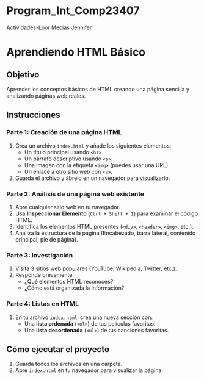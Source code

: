 # Program_Int_Comp23407
Actividades-Loor Mecias Jennifer
# Aprendiendo HTML Básico

## Objetivo
Aprender los conceptos básicos de HTML creando una página sencilla y analizando páginas web reales.

## Instrucciones

### Parte 1: Creación de una página HTML
1. Crea un archivo `index.html` y añade los siguientes elementos:
   - Un título principal usando `<h1>`.
   - Un párrafo descriptivo usando `<p>`.
   - Una imagen con la etiqueta `<img>` (puedes usar una URL).
   - Un enlace a otro sitio web con `<a>`.
2. Guarda el archivo y ábrelo en un navegador para visualizarlo.

### Parte 2: Análisis de una página web existente
1. Abre cualquier sitio web en tu navegador.
2. Usa **Inspeccionar Elemento** (`Ctrl + Shift + I`) para examinar el código HTML.
3. Identifica los elementos HTML presentes (`<div>`, `<header>`, `<img>`, etc.).
4. Analiza la estructura de la página (Encabezado, barra lateral, contenido principal, pie de página).

### Parte 3: Investigación
1. Visita 3 sitios web populares (YouTube, Wikipedia, Twitter, etc.).
2. Responde brevemente:
   - ¿Qué elementos HTML reconoces?
   - ¿Cómo está organizada la información?

### Parte 4: Listas en HTML
1. En tu archivo `index.html`, crea una nueva sección con:
   - Una **lista ordenada** (`<ol>`) de tus películas favoritas.
   - Una **lista desordenada** (`<ul>`) de tus canciones favoritas.

## Cómo ejecutar el proyecto
1. Guarda todos los archivos en una carpeta.
2. Abre `index.html` en tu navegador para visualizar la página.



